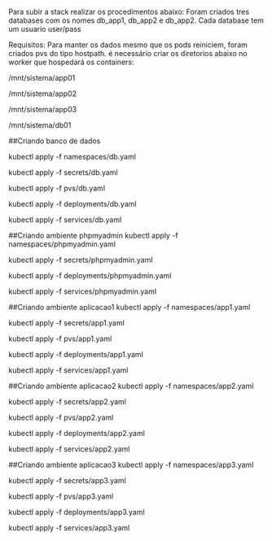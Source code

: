 
Para subir a stack realizar os procedimentos abaixo:
Foram criados tres databases com os nomes db_app1, db_app2 e db_app2. Cada database tem um usuario user/pass

Requisitos: Para manter os dados mesmo que os pods reiniciem, foram criados pvs do tipo hostpath. é necessário criar os diretorios abaixo no worker que hospedará os containers:

/mnt/sistema/app01

/mnt/sistema/app02

/mnt/sistema/app03

/mnt/sistema/db01

##Criando banco de dados

kubectl apply -f namespaces/db.yaml

kubectl apply -f secrets/db.yaml

kubectl apply -f pvs/db.yaml

kubectl apply -f deployments/db.yaml

kubectl apply -f services/db.yaml

##Criando ambiente phpmyadmin
kubectl apply -f namespaces/phpmyadmin.yaml

kubectl apply -f secrets/phpmyadmin.yaml

kubectl apply -f deployments/phpmyadmin.yaml

kubectl apply -f services/phpmyadmin.yaml

##Criando ambiente aplicacao1
kubectl apply -f namespaces/app1.yaml

kubectl apply -f secrets/app1.yaml

kubectl apply -f pvs/app1.yaml

kubectl apply -f deployments/app1.yaml

kubectl apply -f services/app1.yaml

##Criando ambiente aplicacao2
kubectl apply -f namespaces/app2.yaml

kubectl apply -f secrets/app2.yaml

kubectl apply -f pvs/app2.yaml

kubectl apply -f deployments/app2.yaml

kubectl apply -f services/app2.yaml

##Criando ambiente aplicacao3
kubectl apply -f namespaces/app3.yaml

kubectl apply -f secrets/app3.yaml

kubectl apply -f pvs/app3.yaml

kubectl apply -f deployments/app3.yaml

kubectl apply -f services/app3.yaml
